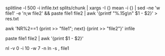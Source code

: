 
splitline -l 500 -i infile.txt splits/chunk | xargs -I {} mean -i {} | sed -ne 'w file1' -e 'n;w file2' && paste file1 file2 | awk '{printf "%.15g\n"  $1 - $2}' > res.txt

awk 'NR%2==1 {print >> "file1"; next} {print >> "file2"}' infile 

paste file1 file2 | awk '{print $1 - $2}'

 nl -v 0 -i 10 -w 7 -n ln -s \,  file1

 